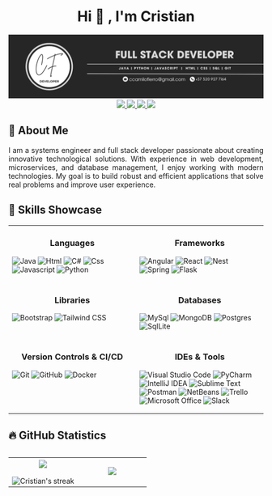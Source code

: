 <!-- Título -->
<div align="center">
  <h1 align="center">Hi 👋 , I'm Cristian</h1>
</div>

<!-- Banner -->
<img src="https://raw.githubusercontent.com/ccamilofierro/ccamilofierro/main/Banner-cristian-fierro.png" alt="banner that says Cristian Fierro - fullstack developer">

<!-- Enlaces a redes sociales y portafolio -->
<div align="center">
  <a href="https://www.linkedin.com/in/cristian-camilo-garzón" target="_blank">
    <img src="https://img.shields.io/badge/-LinkedIn-%23333?style=for-the-badge&logo=linkedin&logoColor=white" target="_blank">
  </a> 
  <a href="https://www.instagram.com/ccamilofierro" target="_blank">
    <img src="https://img.shields.io/badge/-Instagram-%23333?style=for-the-badge&logo=instagram&logoColor=white" target="_blank">
  </a>
  <a href="https://www.pendiente.com/" target="_blank">
    <img src="https://img.shields.io/badge/Portfolio-%23333?style=for-the-badge&logo=proton&logoColor=white" target="_blank">
  </a> 
  <a href="mailto:ccamilofierro@gmail.com">
    <img src="https://img.shields.io/badge/-Gmail-%23333?style=for-the-badge&logo=gmail&logoColor=white" target="_blank">
  </a>
</div>

<!-- Sección Acerca de Mí -->
<h2 align="left">🚀 About Me</h2>
<p align="justify">
  I am a systems engineer and full stack developer passionate about creating innovative technological solutions. 
  With experience in web development, microservices, and database management, I enjoy working with modern technologies. 
  My goal is to build robust and efficient applications that solve real problems and improve user experience.
</p>

<!-- Sección de Habilidades -->
<h2 align="left">🧠 Skills Showcase</h2>

<table>
  <!-- Lenguajes de Programación -->
  <tr>
    <td valign="top" width="50%">
      <h3 align="center">Languages</h3>
      <p>
        <img alt="Java" src="https://img.shields.io/badge/JAVA-informational?logo=coffeescript&logoColor=white&color=262626">
        <img alt="Html" src="https://img.shields.io/badge/HTML-informational?logo=html5&logoColor=white&color=262626">
        <img alt="C#" src="https://img.shields.io/badge/C%23-informational?logo=C&logoColor=white&color=262626">
        <img alt="Css" src="https://img.shields.io/badge/CSS-informational?logo=css3&logoColor=white&color=262626">
        <img alt="Javascript" src="https://img.shields.io/badge/JAVASCRIPT-informational?logo=javascript&logoColor=white&color=262626">
        <img alt="Python" src="https://img.shields.io/badge/PYTHON-informational?logo=Python&logoColor=white&color=262626">
      </p>
    </td>
    <!-- Frameworks -->
    <td valign="top" width="50%">
      <h3 align="center">Frameworks</h3>
      <p>
        <img alt="Angular" src="https://img.shields.io/badge/ANGULAR-informational?logo=angular&logoColor=white&color=262626">
        <img alt="React" src="https://img.shields.io/badge/REACT-informational?logo=React&logoColor=white&color=262626">
        <img alt="Nest" src="https://img.shields.io/badge/NEST-informational?logo=nestjs&logoColor=white&color=262626">
        <img alt="Spring" src="https://img.shields.io/badge/SPRING-informational?logo=spring&logoColor=white&color=262626">
        <img alt="Flask" src="https://img.shields.io/badge/FLASK-informational?logo=flask&logoColor=white&color=262626">
      </p>
    </td>
  </tr>
  
  <!-- Bibliotecas y Bases de Datos -->
  <tr>
    <td valign="top" width="50%">
      <h3 align="center">Libraries</h3>
      <p>
        <img alt="Bootstrap" src="https://img.shields.io/badge/BOOTSTRAP-informational?logo=bootstrap&logoColor=white&color=262626">
        <img alt="Tailwind CSS" src="https://img.shields.io/badge/TAILWINDS CSS-informational?logo=tailwindcss&logoColor=white&color=262626">
      </p>
    </td>
    <td valign="top" width="50%">
      <h3 align="center">Databases</h3>
      <p>
        <img alt="MySql" src="https://img.shields.io/badge/MYSQL-informational?logo=mysql&logoColor=white&color=262626">
        <img alt="MongoDB" src="https://img.shields.io/badge/MONGODB-informational?logo=mongodb&logoColor=white&color=262626">
        <img alt="Postgres" src="https://img.shields.io/badge/POSTGRES-informational?logo=postgresql&logoColor=white&color=262626">
        <img alt="SqlLite" src="https://img.shields.io/badge/SQL LITE-informational?logo=sqlite&logoColor=white&color=262626">
      </p>
    </td>
  </tr>

  <!-- Control de Versiones y Herramientas -->
  <tr>
    <td valign="top" width="50%">
      <h3 align="center">Version Controls & CI/CD</h3>
      <p>
        <img alt="Git" src="https://img.shields.io/badge/GIT-informational?logo=git&logoColor=white&color=262626">
        <img alt="GitHub" src="https://img.shields.io/badge/GITHUB-informational?logo=github&logoColor=white&color=262626">
        <img alt="Docker" src="https://img.shields.io/badge/DOCKER-informational?logo=docker&logoColor=white&color=262626">
      </p>
    </td>
    <td valign="top" width="50%">
      <h3 align="center"> IDEs & Tools</h3>
      <p>
        <img alt="Visual Studio Code" src="https://img.shields.io/badge/VISUAL STUDIO CODE-informational?logo=v&logoColor=white&color=262626">
        <img alt="PyCharm" src="https://img.shields.io/badge/PYCHARM-informational?logo=pycharm&logoColor=white&color=262626">
        <img alt="IntelliJ IDEA" src="https://img.shields.io/badge/INTELLIJ IDEA-informational?logo=intellijidea&logoColor=white&color=262626">
        <img alt="Sublime Text" src="https://img.shields.io/badge/SUBLIME TEXT-informational?logo=sublimetext&logoColor=white&color=262626">
        <img alt="Postman" src="https://img.shields.io/badge/POSTMAN-informational?logo=postman&logoColor=white&color=262626">
        <img alt="NetBeans" src="https://img.shields.io/badge/NETBEANS-informational?logo=apachenetbeanside&logoColor=white&color=262626">
        <img alt="Trello" src="https://img.shields.io/badge/TRELLO-informational?logo=trello&logoColor=white&color=262626">
        <img alt="Microsoft Office" src="https://img.shields.io/badge/MICROSOFT OFFICE-informational?logo=awwwards&logoColor=white&color=262626">
        <img alt="Slack" src="https://img.shields.io/badge/SLACK-informational?logo=slack&logoColor=white&color=262626">
      </p>
    </td>
  </tr>
</table>

<!-- Estadísticas de GitHub -->
<h2>🔥 GitHub Statistics</h2> 
<div style="display: flex; align-items: center; justify-content: center;">
  <!-- Stats -->
  <table align="center">
    <tr border="none">
      <td width="50%" align="center">
        <img align="center" src="https://github-readme-stats.vercel.app/api?username=ccamilofierro&theme=apprentice&show_icons=true&count_private=true&hide_border=true" />
        <br><br>
        <img title="🔥 Get streak stats for your profile at git.io/streak-stats" alt="Cristian's streak" src="https://github-readme-streak-stats.herokuapp.com/?user=ccamilofierro&theme=apprentice&hide_border=true" />
      </td>
      <td width="50%" align="center">
        <img src="https://github-readme-stats.vercel.app/api/top-langs/?username=ccamilofierro&theme=apprentice&hide_border=true&layout=compact" />
      </td>
    </tr>
  </table>
</div>
